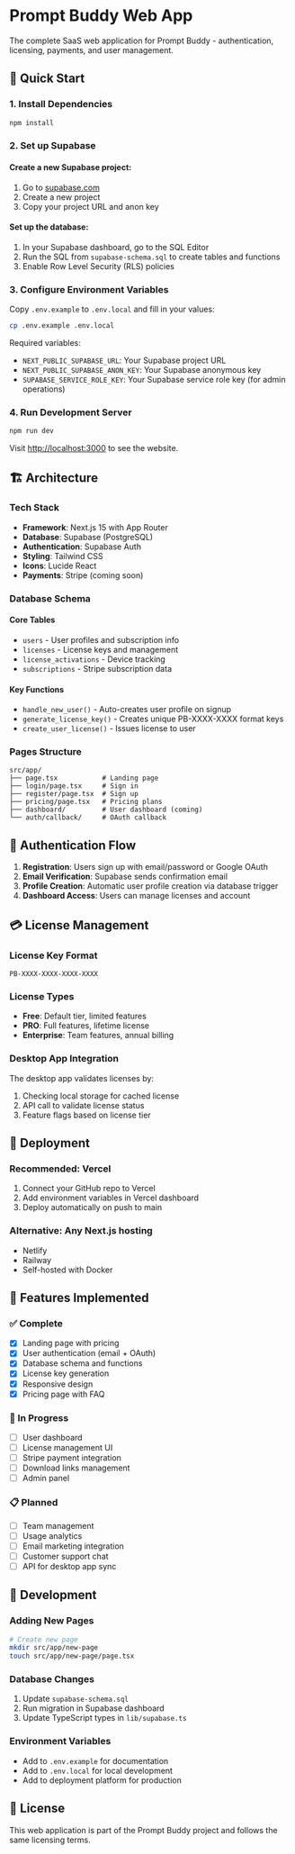 # Prompt Buddy Web App

The complete SaaS web application for Prompt Buddy - authentication, licensing, payments, and user management.

## 🚀 Quick Start

### 1. Install Dependencies
```bash
npm install
```

### 2. Set up Supabase

#### Create a new Supabase project:
1. Go to [supabase.com](https://supabase.com)
2. Create a new project
3. Copy your project URL and anon key

#### Set up the database:
1. In your Supabase dashboard, go to the SQL Editor
2. Run the SQL from `supabase-schema.sql` to create tables and functions
3. Enable Row Level Security (RLS) policies

### 3. Configure Environment Variables

Copy `.env.example` to `.env.local` and fill in your values:

```bash
cp .env.example .env.local
```

Required variables:
- `NEXT_PUBLIC_SUPABASE_URL`: Your Supabase project URL
- `NEXT_PUBLIC_SUPABASE_ANON_KEY`: Your Supabase anonymous key
- `SUPABASE_SERVICE_ROLE_KEY`: Your Supabase service role key (for admin operations)

### 4. Run Development Server
```bash
npm run dev
```

Visit [http://localhost:3000](http://localhost:3000) to see the website.

## 🏗️ Architecture

### Tech Stack
- **Framework**: Next.js 15 with App Router
- **Database**: Supabase (PostgreSQL)
- **Authentication**: Supabase Auth
- **Styling**: Tailwind CSS
- **Icons**: Lucide React
- **Payments**: Stripe (coming soon)

### Database Schema

#### Core Tables
- `users` - User profiles and subscription info
- `licenses` - License keys and management
- `license_activations` - Device tracking
- `subscriptions` - Stripe subscription data

#### Key Functions
- `handle_new_user()` - Auto-creates user profile on signup
- `generate_license_key()` - Creates unique PB-XXXX-XXXX format keys
- `create_user_license()` - Issues license to user

### Pages Structure
```
src/app/
├── page.tsx           # Landing page
├── login/page.tsx     # Sign in
├── register/page.tsx  # Sign up
├── pricing/page.tsx   # Pricing plans
├── dashboard/         # User dashboard (coming)
└── auth/callback/     # OAuth callback
```

## 🔐 Authentication Flow

1. **Registration**: Users sign up with email/password or Google OAuth
2. **Email Verification**: Supabase sends confirmation email
3. **Profile Creation**: Automatic user profile creation via database trigger
4. **Dashboard Access**: Users can manage licenses and account

## 💳 License Management

### License Key Format
```
PB-XXXX-XXXX-XXXX-XXXX
```

### License Types
- **Free**: Default tier, limited features
- **PRO**: Full features, lifetime license
- **Enterprise**: Team features, annual billing

### Desktop App Integration
The desktop app validates licenses by:
1. Checking local storage for cached license
2. API call to validate license status
3. Feature flags based on license tier

## 🚀 Deployment

### Recommended: Vercel
1. Connect your GitHub repo to Vercel
2. Add environment variables in Vercel dashboard
3. Deploy automatically on push to main

### Alternative: Any Next.js hosting
- Netlify
- Railway
- Self-hosted with Docker

## 📱 Features Implemented

### ✅ Complete
- [x] Landing page with pricing
- [x] User authentication (email + OAuth)
- [x] Database schema and functions
- [x] License key generation
- [x] Responsive design
- [x] Pricing page with FAQ

### 🚧 In Progress  
- [ ] User dashboard
- [ ] License management UI
- [ ] Stripe payment integration
- [ ] Download links management
- [ ] Admin panel

### 📋 Planned
- [ ] Team management
- [ ] Usage analytics
- [ ] Email marketing integration
- [ ] Customer support chat
- [ ] API for desktop app sync

## 🔧 Development

### Adding New Pages
```bash
# Create new page
mkdir src/app/new-page
touch src/app/new-page/page.tsx
```

### Database Changes
1. Update `supabase-schema.sql`
2. Run migration in Supabase dashboard
3. Update TypeScript types in `lib/supabase.ts`

### Environment Variables
- Add to `.env.example` for documentation
- Add to `.env.local` for local development
- Add to deployment platform for production

## 📄 License

This web application is part of the Prompt Buddy project and follows the same licensing terms.